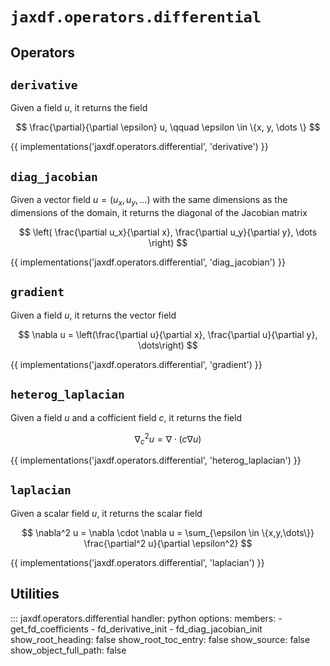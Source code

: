 # `jaxdf.operators.differential`
## Operators

## `derivative`

Given a field $u$, it returns the field

$$
\frac{\partial}{\partial \epsilon} u, \qquad \epsilon \in \{x, y, \dots \}
$$

{{ implementations('jaxdf.operators.differential', 'derivative') }}


## `diag_jacobian`

Given a vector field $u = (u_x,u_y,\dots)$ with the same dimensions as the dimensions of the domain, it returns the diagonal of the Jacobian matrix

$$
\left( \frac{\partial u_x}{\partial x}, \frac{\partial u_y}{\partial y}, \dots \right)
$$

{{ implementations('jaxdf.operators.differential', 'diag_jacobian') }}
## `gradient`

Given a field $u$, it returns the vector field

$$
\nabla u = \left(\frac{\partial u}{\partial x}, \frac{\partial u}{\partial y}, \dots\right)
$$

{{ implementations('jaxdf.operators.differential', 'gradient') }}

## `heterog_laplacian`

Given a field $u$ and a cofficient field $c$, it returns the field

$$
\nabla_c^2 u = \nabla \cdot (c \nabla u)
$$

{{ implementations('jaxdf.operators.differential', 'heterog_laplacian') }}


## `laplacian`

Given a scalar field $u$, it returns the scalar field

$$
\nabla^2 u = \nabla \cdot \nabla u = \sum_{\epsilon \in \{x,y,\dots\}} \frac{\partial^2 u}{\partial \epsilon^2}
$$

{{ implementations('jaxdf.operators.differential', 'laplacian') }}


## Utilities

::: jaxdf.operators.differential
    handler: python
    options:
        members:
            - get_fd_coefficients
            - fd_derivative_init
            - fd_diag_jacobian_init
        show_root_heading: false
        show_root_toc_entry: false
        show_source: false
        show_object_full_path: false
